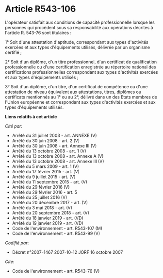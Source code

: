 # Article R543-106

L'opérateur satisfait aux conditions de capacité professionnelle lorsque les personnes qui procèdent sous sa responsabilité
aux opérations décrites à l'article R. 543-76 sont titulaires :

1° Soit d'une attestation d'aptitude, correspondant aux types d'activités exercées et aux types d'équipements utilisés,
délivrée par un organisme certifié ;

2° Soit d'un diplôme, d'un titre professionnel, d'un certificat de qualification professionnelle ou d'une certification
enregistrée au répertoire national des certifications professionnelles correspondant aux types d'activités exercées et aux
types d'équipements utilisés ;

3° Soit d'un diplôme, d'un titre, d'un certificat de compétence ou d'une attestation de niveau équivalent aux attestations,
titres, diplômes ou certificats mentionnés au 1° ou au 2°, délivré dans un des Etats membres de l'Union européenne et
correspondant aux types d'activités exercées et aux types d'équipements utilisés.

**Liens relatifs à cet article**

_Cité par_:

  - Arrêté du 31 juillet 2003 - art. ANNEXE (V)
  - Arrêté du 30 juin 2008 - art. 2 (V)
  - Arrêté du 30 juin 2008 - art. Annexe III (V)
  - Arrêté du 13 octobre 2008 - art. 1 (V)
  - Arrêté du 13 octobre 2008 - art. Annexe A (V)
  - Arrêté du 13 octobre 2008 - art. Annexe III (V)
  - Arrêté du 5 mars 2009 - art. 1 (V)
  - Arrêté du 17 février 2015 - art. (V)
  - Arrêté du 9 juillet 2015 - art. (V)
  - Arrêté du 11 septembre 2015 - art. (V)
  - Arrêté du 29 février 2016 (V)
  - Arrêté du 29 février 2016 - art. 5
  - Arrêté du 25 juillet 2016 (V)
  - Arrêté du 20 décembre 2017 - art. (V)
  - Arrêté du 3 mai 2018 - art. (V)
  - Arrêté du 20 septembre 2018 - art. (V)
  - Arrêté du 18 janvier 2019 - art. (VD)
  - Arrêté du 19 janvier 2019 - art. (VD)
  - Code de l'environnement - art. R543-107 (M)
  - Code de l'environnement - art. R543-99 (V)

_Codifié par_:

  - Décret n°2007-1467 2007-10-12 JORF 16 octobre 2007

_Cite_:

  - Code de l'environnement - art. R543-76 (V)
